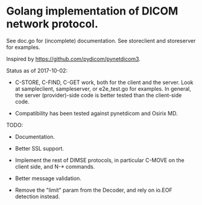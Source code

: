 # Golang implementation of DICOM network protocol.

See doc.go for (incomplete) documentation. See storeclient and storeserver for
examples.

Inspired by https://github.com/pydicom/pynetdicom3.

Status as of 2017-10-02:

- C-STORE, C-FIND, C-GET work, both for the client and the server. Look at
  sampleclient, sampleserver, or e2e_test.go for examples. In general, the
  server (provider)-side code is better tested than the client-side code.

- Compatibility has been tested against pynetdicom and Osirix MD.

TODO:

- Documentation.

- Better SSL support.

- Implement the rest of DIMSE protocols, in particular C-MOVE on the client
  side, and N-\* commands.

- Better message validation.

- Remove the "limit" param from the Decoder, and rely on io.EOF detection instead.
